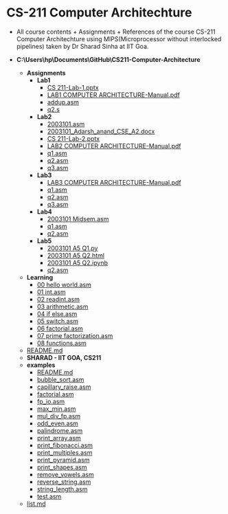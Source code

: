 # CS-211 Computer Architechture

- All course contents + Assignments + References of the course CS-211 Computer Architechture
 using MIPS(Microprocessor without interlocked pipelines) taken by Dr Sharad Sinha at IIT Goa.

- __C:\\Users\\hp\\Documents\\GitHub\\CS211\-Computer\-Architecture__
   - __Assignments__
     - __Lab1__
       - [CS 211\-Lab\-1.pptx](Assignments/Lab1/CS%20211-Lab-1.pptx)
       - [LAB1 COMPUTER ARCHITECTURE\-Manual.pdf](Assignments/Lab1/LAB1%20COMPUTER%20ARCHITECTURE-Manual.pdf)
       - [addup.asm](Assignments/Lab1/addup.asm)
       - [q2.s](Assignments/Lab1/q2.s)
     - __Lab2__
       - [2003101.asm](Assignments/Lab2/2003101.asm)
       - [2003101\_Adarsh\_anand\_CSE\_A2.docx](Assignments/Lab2/2003101_Adarsh_anand_CSE_A2.docx)
       - [CS 211\-Lab\-2.pptx](Assignments/Lab2/CS%20211-Lab-2.pptx)
       - [LAB2 COMPUTER ARCHITECTURE\-Manual.pdf](Assignments/Lab2/LAB2%20COMPUTER%20ARCHITECTURE-Manual.pdf)
       - [q1.asm](Assignments/Lab2/q1.asm)
       - [q2.asm](Assignments/Lab2/q2.asm)
       - [q3.asm](Assignments/Lab2/q3.asm)
     - __Lab3__
       - [LAB3 COMPUTER ARCHITECTURE\-Manual.pdf](Assignments/Lab3/LAB3%20COMPUTER%20ARCHITECTURE-Manual.pdf)
       - [q1.asm](Assignments/Lab3/q1.asm)
       - [q2.asm](Assignments/Lab3/q2.asm)
       - [q3.asm](Assignments/Lab3/q3.asm)
     - __Lab4__
       - [2003101 Midsem.asm](Assignments/Lab4/2003101%20Midsem.asm)
       - [q1.asm](Assignments/Lab4/q1.asm)
       - [q2.asm](Assignments/Lab4/q2.asm)
     - __Lab5__
       - [2003101 A5 Q1.py](Assignments/Lab5/2003101%20A5%20Q1.py)
       - [2003101 A5 Q2.html](Assignments/Lab5/2003101%20A5%20Q2.html)
       - [2003101 A5 Q2.ipynb](Assignments/Lab5/2003101%20A5%20Q2.ipynb)
       - [q2.asm](Assignments/Lab5/q2.asm)
   - __Learning__
     - [00 hello world.asm](Learning/00%20hello%20world.asm)
     - [01 int.asm](Learning/01%20int.asm)
     - [02 readint.asm](Learning/02%20readint.asm)
     - [03 arithmetic.asm](Learning/03%20arithmetic.asm)
     - [04 if else.asm](Learning/04%20if%20else.asm)
     - [05 switch.asm](Learning/05%20switch.asm)
     - [06 factorial.asm](Learning/06%20factorial.asm)
     - [07 prime factorization.asm](Learning/07%20prime%20factorization.asm)
     - [08 functions.asm](Learning/08%20functions.asm)
   - [README.md](README.md)
   - __SHARAD \- IIT GOA, CS211__
   - __examples__
     - [README.md](examples/README.md)
     - [bubble\_sort.asm](examples/bubble_sort.asm)
     - [capillary\_raise.asm](examples/capillary_raise.asm)
     - [factorial.asm](examples/factorial.asm)
     - [fp\_io.asm](examples/fp_io.asm)
     - [max\_min.asm](examples/max_min.asm)
     - [mul\_div\_fp.asm](examples/mul_div_fp.asm)
     - [odd\_even.asm](examples/odd_even.asm)
     - [palindrome.asm](examples/palindrome.asm)
     - [print\_array.asm](examples/print_array.asm)
     - [print\_fibonacci.asm](examples/print_fibonacci.asm)
     - [print\_multiples.asm](examples/print_multiples.asm)
     - [print\_pyramid.asm](examples/print_pyramid.asm)
     - [print\_shapes.asm](examples/print_shapes.asm)
     - [remove\_vowels.asm](examples/remove_vowels.asm)
     - [reverse\_string.asm](examples/reverse_string.asm)
     - [string\_length.asm](examples/string_length.asm)
     - [test.asm](examples/test.asm)
   - [list.md](list.md)

